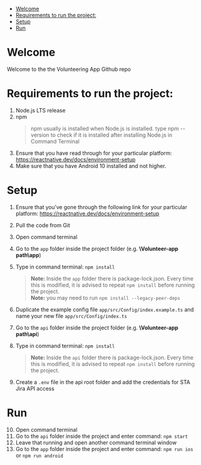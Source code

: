 - [Welcome](#welcome)
- [Requirements to run the project:](#requirements-to-run-the-project)
- [Setup](#setup)
- [Run](#run)

# Welcome

Welcome to the the Volunteering App Github repo

# Requirements to run the project:
    
1. Node.js LTS release         
2. npm     
   >npm usually is installed when Node.js is installed. type npm --version to check if it is installed after installing Node.js in Command Terminal 
3. Ensure that you have read through for your particular platform: https://reactnative.dev/docs/environment-setup
4. Make sure that you have Android 10 installed and not higher.


# Setup     

1. Ensure that you've gone through the following link for your particular platform: https://reactnative.dev/docs/environment-setup
2. Pull the code from Git
3. Open command terminal
4. Go to the `app` folder inside the project folder (e.g. **\Volunteer-app path\app**)
5. Type in command terminal: `npm install`     
    >**Note:** Inside the `app` folder there is package-lock.json. Every time this is modified, it is advised to repeat `npm install` before running the project.      
    >**Note:** you may need to run `npm install --legacy-peer-deps`
6. Duplicate the example config file `app/src/Config/index.example.ts` and name your new file `app/src/Config/index.ts`

7. Go to the `api` folder inside the project folder (e.g. **\Volunteer-app path\api**)
8. Type in command terminal: `npm install`     
    >**Note:** Inside the `api` folder there is package-lock.json. Every time this is modified, it is advised to repeat `npm install` before running the project.
9. Create a `.env` file in the api root folder and add the credentials for STA Jira API access

# Run

10. Open command terminal
11. Go to the `api` folder inside the project and enter command: `npm start`
12. Leave that running and open another command terminal window
13. Go to the `app` folder inside the project and enter command: `npm run ios` or `npm run android`